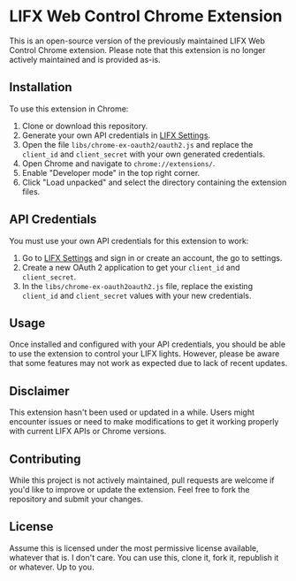 # LIFX Web Control Chrome Extension

This is an open-source version of the previously maintained LIFX Web Control Chrome extension. Please note that this extension is no longer actively maintained and is provided as-is.

## Installation

To use this extension in Chrome:

1. Clone or download this repository.
2. Generate your own API credentials in [LIFX Settings](https://cloud.lifx.com/settings).
3. Open the file `libs/chrome-ex-oauth2/oauth2.js` and replace the `client_id` and `client_secret` with your own generated credentials.
4. Open Chrome and navigate to `chrome://extensions/`.
5. Enable "Developer mode" in the top right corner.
6. Click "Load unpacked" and select the directory containing the extension files.

## API Credentials

You must use your own API credentials for this extension to work:

1. Go to [LIFX Settings](https://cloud.lifx.com/settings) and sign in or create an account, the go to settings.
2. Create a new OAuth 2 application to get your `client_id` and `client_secret`.
3. In the `libs/chrome-ex-oauth2oauth2.js` file, replace the existing `client_id` and `client_secret` values with your new credentials.

## Usage

Once installed and configured with your API credentials, you should be able to use the extension to control your LIFX lights. However, please be aware that some features may not work as expected due to lack of recent updates.

## Disclaimer

This extension hasn't been used or updated in a while. Users might encounter issues or need to make modifications to get it working properly with current LIFX APIs or Chrome versions.

## Contributing

While this project is not actively maintained, pull requests are welcome if you'd like to improve or update the extension. Feel free to fork the repository and submit your changes.

## License
Assume this is licensed under the most permissive license available, whatever that is. I don't care. You can use this, clone it, fork it, republish it or whatever. Up to you.
